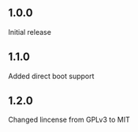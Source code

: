 ## 1.0.0

Initial release

## 1.1.0

Added direct boot support

## 1.2.0

Changed lincense from GPLv3 to MIT
